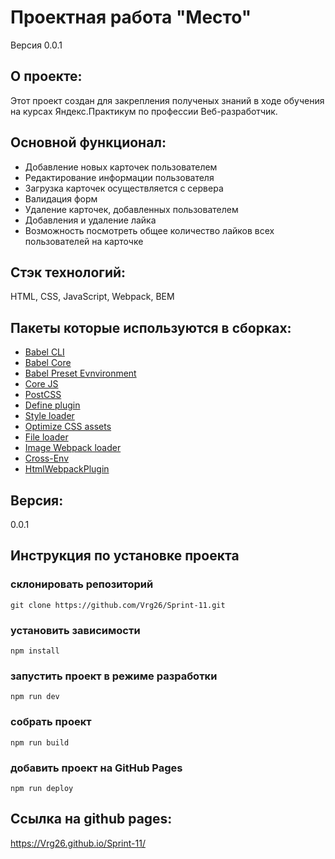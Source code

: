 # Проектная работа "Место"
Версия 0.0.1

## О проекте:
Этот проект создан для закрепления полученых знаний в ходе обучения на курсах Яндекс.Практикум по профессии Веб-разработчик. 
## Основной функционал:
- Добавление новых карточек пользователем 
- Редактирование информации пользователя
- Загрузка карточек осуществляется с сервера
- Валидация форм 
- Удаление карточек, добавленных пользователем 
- Добавления и удаление лайка
- Возможность посмотреть общее количество лайков всех пользователей на карточке  
## Стэк технологий:
HTML, CSS, JavaScript, Webpack, BEM

## Пакеты которые используются в сборках:
- [Babel CLI](https://babeljs.io/docs/en/babel-cli#docsNav)
- [Babel Core](https://babeljs.io/docs/en/babel-core)
- [Babel Preset Evnvironment](https://babeljs.io/docs/en/babel-preset-env#docsNav)
- [Сore JS](https://github.com/zloirock/core-js#readme)
- [PostCSS](https://postcss.org/)
- [Define plugin](https://webpack.js.org/plugins/define-plugin/)
- [Style loader](https://github.com/webpack-contrib/style-loader)
- [Optimize CSS assets](https://www.npmjs.com/package/optimize-css-assets-webpack-plugin)
- [File loader](https://github.com/webpack-contrib/file-loader)
- [Image Webpack loader](https://www.npmjs.com/package/image-webpack-loader)
- [Cross-Env](https://www.npmjs.com/package/cross-env)
- [HtmlWebpackPlugin](https://webpack.js.org/plugins/html-webpack-plugin/)

## Версия: 
0.0.1

## Инструкция по установке проекта
### склонировать репозиторий
```
git clone https://github.com/Vrg26/Sprint-11.git
```
### установить зависимости
```
npm install
```

### запустить проект в режиме разработки
```
npm run dev
```

### собрать проект
```
npm run build
```
### добавить проект на GitHub Pages
```
npm run deploy
```
## Ссылка на github pages:
https://Vrg26.github.io/Sprint-11/
